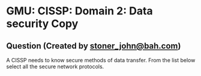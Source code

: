 # GMU: CISSP: Domain 2: Data security Copy
## Question (Created by stoner_john@bah.com)

A CISSP needs to know secure methods of data transfer.  From the list below select all the secure network protocols.
